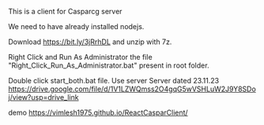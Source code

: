This is a client for Casparcg server

We need to have already installed nodejs.

Download https://bit.ly/3jRrhDL and unzip with 7z.

Right Click and Run As Administrator the file "Right_Click_Run_As_Administrator.bat" present in root folder.


Double click start_both.bat file.
Use server Server dated 23.11.23 https://drive.google.com/file/d/1V1LZWQmss2O4gqG5wVSHLuW2J9Y8SDoj/view?usp=drive_link

demo https://vimlesh1975.github.io/ReactCasparClient/
